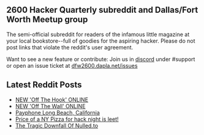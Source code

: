 ## 2600 Hacker Quarterly subreddit and Dallas/Fort Worth Meetup group
The semi-official subreddit for readers of the infamous little magazine at your local bookstore--full of goodies for the aspiring hacker. Please do not post links that violate the reddit's user agreement.

Want to see a new feature or contribute: 
Join us in [discord](https://dfw2600.dapla.net/chat) under #support or open an issue ticket at [dfw2600.dapla.net/issues](https://dfw2600.dapla.net/issues)

## Latest Reddit Posts
<!-- BLOG-POST-LIST:START -->
- [NEW 'Off The Hook' ONLINE](https://2600.com/hook/18-09-2024)
- [NEW 'Off The Wall' ONLINE](https://2600.com/wall/17-09-2024)
- [Payphone Long Beach, California](https://www.reddit.com/r/2600/comments/1ffl6e3/payphone_long_beach_california/)
- [Price of a NY Pizza for hack night is leet!](https://www.reddit.com/r/2600/comments/1fca9ta/price_of_a_ny_pizza_for_hack_night_is_leet/)
- [The Tragic Downfall Of Nulled.to](https://www.reddit.com/r/2600/comments/1fc1yt0/the_tragic_downfall_of_nulledto/)
<!-- BLOG-POST-LIST:END -->
